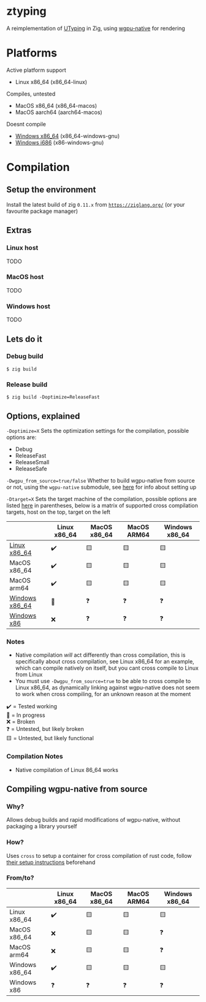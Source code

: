 # ztyping

A reimplementation of [UTyping](https://tosk.jp/utyping/) in Zig, using [wgpu-native](https://github.com/gfx-rs/wgpu-native) for rendering

# Platforms

Active platform support
 - Linux x86_64 (x86_64-linux)

Compiles, untested
 - MacOS x86_64 (x86_64-macos)
 - MacOS aarch64 (aarch64-macos)

Doesnt compile
 - [Windows x86_64](https://github.com/Beyley/ztyping/issues/1) (x86_64-windows-gnu)
 - [Windows i686](https://github.com/Beyley/ztyping/issues/1) (x86-windows-gnu)

# Compilation

## Setup the environment
Install the latest build of zig `0.11.x` from [`https://ziglang.org/`](https://ziglang.org/) (or your favourite package manager)

## Extras

### Linux host
TODO

### MacOS host
TODO

### Windows host
TODO

## Lets do it

### Debug build
`$ zig build`
### Release build
`$ zig build -Doptimize=ReleaseFast`

## Options, explained
`-Doptimize=X`  Sets the optimization settings for the compilation, possible options are:
 - Debug
 - ReleaseFast
 - ReleaseSmall
 - ReleaseSafe

`-Dwgpu_from_source=true/false` Whether to build wgpu-native from source or not, using the `wgpu-native` submodule, see [here](#compiling-wgpu-native-from-source) for info about setting up

`-Dtarget=X`    Sets the target machine of the compilation, possible options are listed [here](#platforms) in parentheses, below is a matrix of supported cross compilation targets, host on the top, target on the left

|     | Linux x86_64 | MacOS x86_64 | MacOS ARM64 | Windows x86_64 |
| --- | --- | --- | --- | --- |
|[Linux x86_64](https://github.com/Beyley/ztyping/issues/3)| ✔️ | 🟨 | 🟨 | 🟨 |
|MacOS x86_64| ✔️ | 🟨 | 🟨 | 🟨 |
|MacOS arm64| ✔️ | 🟨 | 🟨 | 🟨 |
|[Windows x86_64](https://github.com/Beyley/ztyping/issues/1)| 🚧 | ❓ | ❓ | ❓ |
|[Windows x86](https://github.com/Beyley/ztyping/issues/1)| ❌ | ❓ | ❓ | ❓ |

### Notes
 - Native compilation *will* act differently than cross compilation, this is specifically about cross compilation, see Linux x86_64 for an example, which can compile natively on itself, but you cant cross compile to Linux from Linux
 - You must use `-Dwgpu_from_source=true` to be able to cross compile to Linux x86_64, as dynamically linking against wgpu-native does not seem to work when cross compiling, for an unknown reason at the moment

✔️ = Tested working<br>
🚧 = In progress<br>
❌ = Broken<br>
❓ = Untested, but likely broken<br>
🟨 = Untested, but likely functional<br>

### Compilation Notes 
 - Native compilation of Linux 86_64 works

## Compiling wgpu-native from source

### Why?
Allows debug builds and rapid modifications of wgpu-native, without packaging a library yourself

### How?
Uses `cross` to setup a container for cross compilation of rust code, follow [their setup instructions](https://github.com/cross-rs/cross) beforehand

### From/to?

|     | Linux x86_64 | MacOS x86_64 | MacOS ARM64 | Windows x86_64 |
| --- | --- | --- | --- | --- |
|Linux x86_64| ✔️ | 🟨 | 🟨 | 🟨 |
|MacOS x86_64| ❌ | 🟨 | 🟨 | ❓ |
|MacOS arm64| ❌ | 🟨 | 🟨 | ❓ |
|Windows x86_64| ✔️ | 🟨 | 🟨 | 🟨 |
|Windows x86| ❓ | ❓ | ❓ | ❓ |
